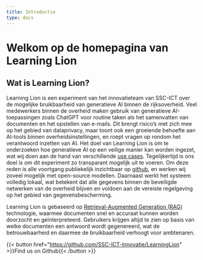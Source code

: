 ```yaml
---
title: Introductie
type: docs
---
```


# Welkom op de homepagina van Learning Lion

## Wat is Learning Lion?
Learning Lion is een experiment van het innovatieteam van SSC-ICT over de mogelijke bruikbaarheid van generatieve AI binnen de rijksoverheid. Veel medewerkers binnen de overheid maken gebruik van generatieve AI-toepassingen zoals ChatGPT voor routine taken als het samenvatten van documenten en het opstellen van e-mails. Dit brengt risico’s met zich mee op het gebied van dataprivacy, maar toont ook een groeiende behoefte aan AI-tools binnen overheidsinstellingen, en roept vragen op rondom het verantwoord inzetten van AI. Het doel van Learning Lion is om te onderzoeken hoe generatieve AI op een veilige manier kan worden ingezet, wat wij doen aan de hand van verschillende [use cases](https://learninglion.nl/docs/usecases/). Tegelijkertijd is ons doel is om dit experiment zo transparant mogelijk uit te voeren. Om deze reden is alle voortgang publiekelijk inzichtbaar op [github](https://github.com/SSC-ICT-Innovatie/LearningLion), en werken wij zoveel mogelijk met open-source modellen. Daarnaast werkt het systeem volledig lokaal, wat betekent dat alle gegevens binnen de beveiligde netwerken van de overheid blijven en voldoen aan de vereiste regelgeving op het gebied van gegevensbescherming.

Learning Lion is gebaseerd op [Retrieval-Augmented Generation (RAG)](https://learninglion.nl/docs/RAG/) technologie, waarmee documenten snel en accuraat kunnen worden doorzocht en geïnterpreteerd. Gebruikers krijgen altijd te zien op basis van welke documenten een antwoord wordt gegenereerd, wat de betrouwbaarheid en daarmee de bruikbaarheid verhoogt voor ambtenaren. 




{{< button href="https://github.com/SSC-ICT-Innovatie/LearningLion" >}}Find us on Github{{< /button >}}
 
